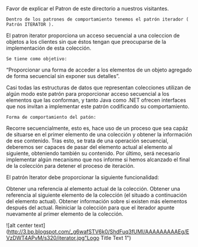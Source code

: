 Favor de explicar el Patron de este directorio a nuestros visitantes.

    Dentro de los patrones de comportamiento tenemos el patrón iterador ( Patrón ITERATOR ).

El patron iterator proporciona un acceso secuencial a una coleccion de objetos a los clientes sin que éstos tengan que preocuparse de la implementación de esta colección.

    Se tiene como objetivo:
“Proporcionar una forma de acceder a los elementos de un objeto agregado de forma secuencial sin exponer sus detalles”.

Casi todas las estructuras de datos que representan colecciones utilizan de algún modo este patrón para proporcionar acceso secuencial a los elementos que las conforman, y tanto Java como .NET ofrecen interfaces que nos invitan a implementar este patrón codificando su comportamiento.

    Forma de comportamiento del patón:

Recorre secuencialmente, esto es, hace uso de un proceso que sea capáz de situarse en el primer elemento de una colección y obtener la información de ese contenido. Tras esto, se trata de una operación secuencial, deberemos ser capaces de pasar del elemento actual al elemento al siguiente, obteniendo también su contenido. Por último, será necesario implementar algún mecanismo que nos informe si hemos alcanzado el final de la colección para detener el proceso de iteración.

El patrón Iterator debe proporcionar la siguiente funcionalidad:

  Obtener una referencia al elemento actual de la colección.
  Obtener una referencia al siguiente elemento de la colección (el situado a continuación del elemento actual).
  Obtener información sobre si existen más elementos después del actual.
  Reiniciar la colección para que el iterador apunte nuevamente al primer elemento de la colección.
  
   ![alt center text](http://3.bp.blogspot.com/_g6wafSTV6k0/ShdFuq3fUMI/AAAAAAAAAEg/EVzDWT4APvM/s320/iterator.jpg"Logo Title Text 1")
